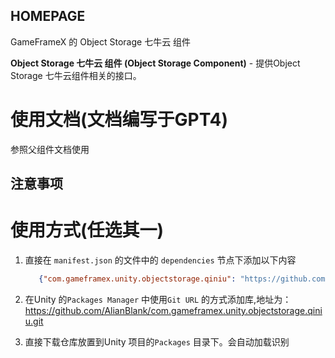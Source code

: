 ﻿## HOMEPAGE

GameFrameX 的 Object Storage 七牛云 组件

**Object Storage 七牛云 组件 (Object Storage Component)** - 提供Object Storage 七牛云组件相关的接口。

# 使用文档(文档编写于GPT4)

参照父组件文档使用

## 注意事项

# 使用方式(任选其一)

1. 直接在 `manifest.json` 的文件中的 `dependencies` 节点下添加以下内容
   ```json
      {"com.gameframex.unity.objectstorage.qiniu": "https://github.com/AlianBlank/com.gameframex.unity.objectstorage.qiniu.git"}
    ```
2. 在Unity 的`Packages Manager` 中使用`Git URL` 的方式添加库,地址为：https://github.com/AlianBlank/com.gameframex.unity.objectstorage.qiniu.git

3. 直接下载仓库放置到Unity 项目的`Packages` 目录下。会自动加载识别